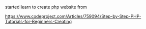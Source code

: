 started learn to create php website from 

https://www.codeproject.com/Articles/759094/Step-by-Step-PHP-Tutorials-for-Beginners-Creating
